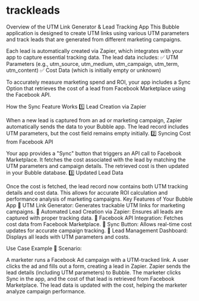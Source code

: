 # trackleads

Overview of the UTM Link Generator & Lead Tracking App
This Bubble application is designed to create UTM links using various UTM parameters and track leads that are generated from different marketing campaigns.

Each lead is automatically created via Zapier, which integrates with your app to capture essential tracking data. The lead data includes:
✅ UTM Parameters (e.g., utm_source, utm_medium, utm_campaign, utm_term, utm_content)
✅ Cost Data (which is initially empty or unknown)

To accurately measure marketing spend and ROI, your app includes a Sync Option that retrieves the cost of a lead from Facebook Marketplace using the Facebook API.

How the Sync Feature Works
1️⃣ Lead Creation via Zapier

When a new lead is captured from an ad or marketing campaign, Zapier automatically sends the data to your Bubble app.
The lead record includes UTM parameters, but the cost field remains empty initially.
2️⃣ Syncing Cost from Facebook API

Your app provides a "Sync" button that triggers an API call to Facebook Marketplace.
It fetches the cost associated with the lead by matching the UTM parameters and campaign details.
The retrieved cost is then updated in your Bubble database.
3️⃣ Updated Lead Data

Once the cost is fetched, the lead record now contains both UTM tracking details and cost data.
This allows for accurate ROI calculation and performance analysis of marketing campaigns.
Key Features of Your Bubble App
🔹 UTM Link Generator: Generates trackable UTM links for marketing campaigns.
🔹 Automated Lead Creation via Zapier: Ensures all leads are captured with proper tracking data.
🔹 Facebook API Integration: Fetches cost data from Facebook Marketplace.
🔹 Sync Button: Allows real-time cost updates for accurate campaign tracking.
🔹 Lead Management Dashboard: Displays all leads with UTM parameters and costs.

Use Case Example
📌 Scenario:

A marketer runs a Facebook Ad campaign with a UTM-tracked link.
A user clicks the ad and fills out a form, creating a lead in Zapier.
Zapier sends the lead details (including UTM parameters) to Bubble.
The marketer clicks Sync in the app, and the cost of that lead is retrieved from Facebook Marketplace.
The lead data is updated with the cost, helping the marketer analyze campaign performance.

